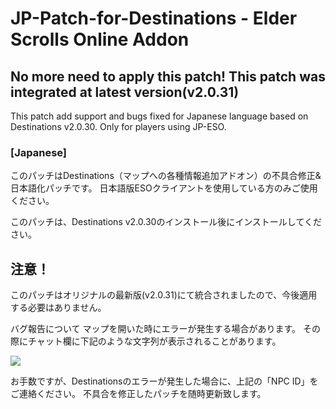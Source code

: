 # JP-Patch-for-Destinations - Elder Scrolls Online Addon

## No more need to apply this patch! This patch was integrated at latest version(v2.0.31)

This patch add support and bugs fixed for Japanese language based on Destinations v2.0.30.
Only for players using JP-ESO.

### [Japanese]

このパッチはDestinations（マップへの各種情報追加アドオン）の不具合修正&日本語化パッチです。
日本語版ESOクライアントを使用している方のみご使用ください。

このパッチは、Destinations v2.0.30のインストール後にインストールしてください。

## 注意！
このパッチはオリジナルの最新版(v2.0.31)にて統合されましたので、今後適用する必要はありません。


バグ報告について
マップを開いた時にエラーが発生する場合があります。
その際にチャット欄に下記のような文字列が表示されることがあります。

![](http://cdn-eso.mmoui.com/preview/pvw4670.png)

お手数ですが、Destinationsのエラーが発生した場合に、上記の「NPC ID」をご連絡ください。
不具合を修正したパッチを随時更新致します。
